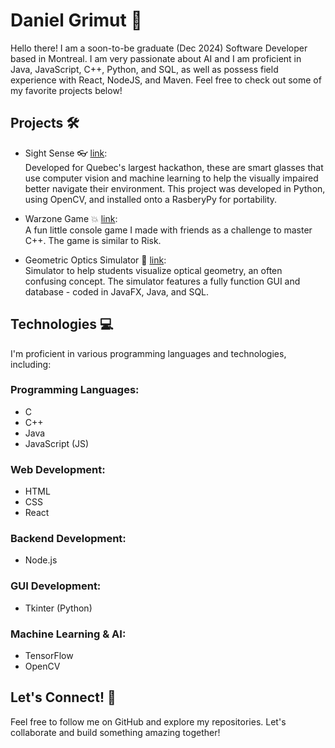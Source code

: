 # Daniel Grimut 🌟
Hello there! I am a soon-to-be graduate (Dec 2024) Software Developer based in Montreal. I am very passionate about AI and I am proficient in Java, JavaScript, C++, Python, and SQL, as well as possess field experience with React, NodeJS, and Maven. Feel free to check out some of my favorite projects below!

## Projects 🛠️
- Sight Sense 👓 [link](https://github.com/aloisorozco/Sight-Sense):<br>
Developed for Quebec's largest hackathon, these are smart glasses that use computer vision and machine learning to help the visually impaired better navigate their environment. This project was developed in Python, using OpenCV, and installed onto a RasberyPy for portability.

- Warzone Game 💥 [link](https://github.com/D-grimut/Warzone-Game):<br> 
A fun little console game I made with friends as a challenge to master C++. The game is similar to Risk.

- Geometric Optics Simulator 📐 [link](https://github.com/D-grimut/Geometric-Optics-Simulator):<br> 
Simulator to help students visualize optical geometry, an often confusing concept. The simulator features a fully function GUI and database - coded in JavaFX, Java, and SQL.

## Technologies 💻
I'm proficient in various programming languages and technologies, including:

### Programming Languages:
- C
- C++
- Java
- JavaScript (JS)

### Web Development:
- HTML
- CSS
- React

### Backend Development:
- Node.js

### GUI Development:
- Tkinter (Python)

### Machine Learning & AI:
- TensorFlow
- OpenCV
  

## Let's Connect! 🚀
Feel free to follow me on GitHub and explore my repositories. Let's collaborate and build something amazing together!
